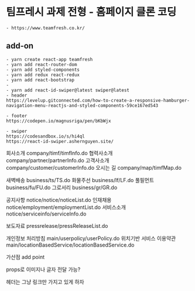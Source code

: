 # 팀프레시 과제 전형 - 홈페이지 클론 코딩
    - https://www.teamfresh.co.kr/

## add-on
    - yarn create react-app teamfresh
    - yarn add react-router-dom
    - yarn add styled-components
    - yarn add redux react-redux
    - yarn add react-bootstrap
    - 
    - yarn add react-id-swiper@latest swiper@latest
    - header
    https://levelup.gitconnected.com/how-to-create-a-responsive-hamburger-navigation-menu-reactjs-and-styled-components-59ce167ed543

    - footer 
    https://codepen.io/magnusriga/pen/bKbWjx

    - swiper
    https://codesandbox.io/s/hi4ql
    https://react-id-swiper.ashernguyen.site/




회사소개	 company/timf/timfInfo.do
협력사소개	 company/partner/partnerInfo.do
고객사소개	 company/customer/customerInfo.do
오시는 길 	 company/map/timfMap.do

새벽배송		business/ts/TS.do
화물주선		business/lf/LF.do
풀필먼트		business/fu/FU.do
그로서리		business/gr/GR.do

공지사항		notice/notice/noticeList.do
인재채용		notice/employment/employmentList.do
서비스소개	     notice/serviceinfo/serviceInfo.do

보도자료		pressrelease/pressReleaseList.do


개인정보 처리방침 main/userpolicy/userPolicy.do
위치기반 서비스 이용약관 main/locationBasedService/locationBasedService.do

가산점 add point 

props로 이미지나 글자 전달 가능? 

헤더는 그냥 링크만 가지고 있게 하자 